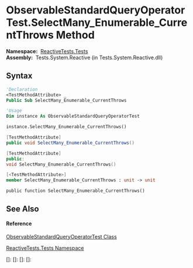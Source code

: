 # ObservableStandardQueryOperatorTest.SelectMany\_Enumerable\_CurrentThrows Method

**Namespace:**  [ReactiveTests.Tests](ReactiveTests.Tests\ReactiveTests.Tests.md)  
**Assembly:**  Tests.System.Reactive (in Tests.System.Reactive.dll)

## Syntax

```vb
'Declaration
<TestMethodAttribute> _
Public Sub SelectMany_Enumerable_CurrentThrows
```

```vb
'Usage
Dim instance As ObservableStandardQueryOperatorTest

instance.SelectMany_Enumerable_CurrentThrows()
```

```csharp
[TestMethodAttribute]
public void SelectMany_Enumerable_CurrentThrows()
```

```c++
[TestMethodAttribute]
public:
void SelectMany_Enumerable_CurrentThrows()
```

```fsharp
[<TestMethodAttribute>]
member SelectMany_Enumerable_CurrentThrows : unit -> unit 
```

```jscript
public function SelectMany_Enumerable_CurrentThrows()
```

## See Also

#### Reference

[ObservableStandardQueryOperatorTest Class](ObservableStandardQueryOperatorTest\ObservableStandardQueryOperatorTest.md)

[ReactiveTests.Tests Namespace](ReactiveTests.Tests\ReactiveTests.Tests.md)

[]: 
[]: 
[]: 
[]: 